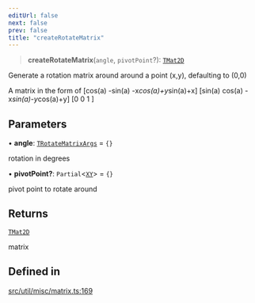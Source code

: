 ```yaml
---
editUrl: false
next: false
prev: false
title: "createRotateMatrix"
---
```


> **createRotateMatrix**(`angle`, `pivotPoint`?): [`TMat2D`](/api/type-aliases/tmat2d/)

Generate a rotation matrix around around a point (x,y), defaulting to (0,0)

A matrix in the form of
[cos(a) -sin(a) -x*cos(a)+y*sin(a)+x]
[sin(a)  cos(a) -x*sin(a)-y*cos(a)+y]
[0       0      1                 ]

## Parameters

• **angle**: [`TRotateMatrixArgs`](/api/namespaces/util/type-aliases/trotatematrixargs/) = `{}`

rotation in degrees

• **pivotPoint?**: `Partial`\<[`XY`](/api/interfaces/xy/)\> = `{}`

pivot point to rotate around

## Returns

[`TMat2D`](/api/type-aliases/tmat2d/)

matrix

## Defined in

[src/util/misc/matrix.ts:169](https://github.com/fabricjs/fabric.js/blob/v6.0.0-rc4/src/util/misc/matrix.ts#L169)
